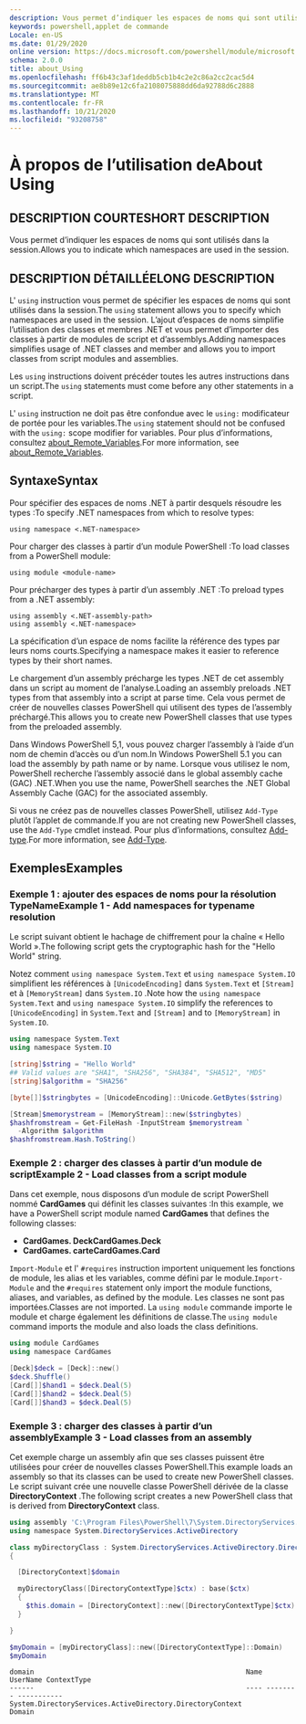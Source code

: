 ```yaml
---
description: Vous permet d’indiquer les espaces de noms qui sont utilisés dans la session.
keywords: powershell,applet de commande
Locale: en-US
ms.date: 01/29/2020
online version: https://docs.microsoft.com/powershell/module/microsoft.powershell.core/about/about_using?view=powershell-5.1&WT.mc_id=ps-gethelp
schema: 2.0.0
title: about_Using
ms.openlocfilehash: ff6b43c3af1deddb5cb1b4c2e2c86a2cc2cac5d4
ms.sourcegitcommit: ae8b89e12c6fa2108075888dd6da92788d6c2888
ms.translationtype: MT
ms.contentlocale: fr-FR
ms.lasthandoff: 10/21/2020
ms.locfileid: "93208758"
---
```

# <a name="about-using"></a><span data-ttu-id="cdbc7-104">À propos de l’utilisation de</span><span class="sxs-lookup"><span data-stu-id="cdbc7-104">About Using</span></span>

## <a name="short-description"></a><span data-ttu-id="cdbc7-105">DESCRIPTION COURTE</span><span class="sxs-lookup"><span data-stu-id="cdbc7-105">SHORT DESCRIPTION</span></span>
<span data-ttu-id="cdbc7-106">Vous permet d’indiquer les espaces de noms qui sont utilisés dans la session.</span><span class="sxs-lookup"><span data-stu-id="cdbc7-106">Allows you to indicate which namespaces are used in the session.</span></span>

## <a name="long-description"></a><span data-ttu-id="cdbc7-107">DESCRIPTION DÉTAILLÉE</span><span class="sxs-lookup"><span data-stu-id="cdbc7-107">LONG DESCRIPTION</span></span>

<span data-ttu-id="cdbc7-108">L' `using` instruction vous permet de spécifier les espaces de noms qui sont utilisés dans la session.</span><span class="sxs-lookup"><span data-stu-id="cdbc7-108">The `using` statement allows you to specify which namespaces are used in the session.</span></span> <span data-ttu-id="cdbc7-109">L’ajout d’espaces de noms simplifie l’utilisation des classes et membres .NET et vous permet d’importer des classes à partir de modules de script et d’assemblys.</span><span class="sxs-lookup"><span data-stu-id="cdbc7-109">Adding namespaces simplifies usage of .NET classes and member and allows you to import classes from script modules and assemblies.</span></span>

<span data-ttu-id="cdbc7-110">Les `using` instructions doivent précéder toutes les autres instructions dans un script.</span><span class="sxs-lookup"><span data-stu-id="cdbc7-110">The `using` statements must come before any other statements in a script.</span></span>

<span data-ttu-id="cdbc7-111">L' `using` instruction ne doit pas être confondue avec le `using:` modificateur de portée pour les variables.</span><span class="sxs-lookup"><span data-stu-id="cdbc7-111">The `using` statement should not be confused with the `using:` scope modifier for variables.</span></span> <span data-ttu-id="cdbc7-112">Pour plus d’informations, consultez [about_Remote_Variables](about_Remote_Variables.md).</span><span class="sxs-lookup"><span data-stu-id="cdbc7-112">For more information, see [about_Remote_Variables](about_Remote_Variables.md).</span></span>

## <a name="syntax"></a><span data-ttu-id="cdbc7-113">Syntaxe</span><span class="sxs-lookup"><span data-stu-id="cdbc7-113">Syntax</span></span>

<span data-ttu-id="cdbc7-114">Pour spécifier des espaces de noms .NET à partir desquels résoudre les types :</span><span class="sxs-lookup"><span data-stu-id="cdbc7-114">To specify .NET namespaces from which to resolve types:</span></span>

```
using namespace <.NET-namespace>
```

<span data-ttu-id="cdbc7-115">Pour charger des classes à partir d’un module PowerShell :</span><span class="sxs-lookup"><span data-stu-id="cdbc7-115">To load classes from a PowerShell module:</span></span>

```
using module <module-name>
```

<span data-ttu-id="cdbc7-116">Pour précharger des types à partir d’un assembly .NET :</span><span class="sxs-lookup"><span data-stu-id="cdbc7-116">To preload types from a .NET assembly:</span></span>

```
using assembly <.NET-assembly-path>
using assembly <.NET-namespace>
```

<span data-ttu-id="cdbc7-117">La spécification d’un espace de noms facilite la référence des types par leurs noms courts.</span><span class="sxs-lookup"><span data-stu-id="cdbc7-117">Specifying a namespace makes it easier to reference types by their short names.</span></span>

<span data-ttu-id="cdbc7-118">Le chargement d’un assembly précharge les types .NET de cet assembly dans un script au moment de l’analyse.</span><span class="sxs-lookup"><span data-stu-id="cdbc7-118">Loading an assembly preloads .NET types from that assembly into a script at parse time.</span></span> <span data-ttu-id="cdbc7-119">Cela vous permet de créer de nouvelles classes PowerShell qui utilisent des types de l’assembly préchargé.</span><span class="sxs-lookup"><span data-stu-id="cdbc7-119">This allows you to create new PowerShell classes that use types from the preloaded assembly.</span></span>

<span data-ttu-id="cdbc7-120">Dans Windows PowerShell 5,1, vous pouvez charger l’assembly à l’aide d’un nom de chemin d’accès ou d’un nom.</span><span class="sxs-lookup"><span data-stu-id="cdbc7-120">In Windows PowerShell 5.1 you can load the assembly by path name or by name.</span></span> <span data-ttu-id="cdbc7-121">Lorsque vous utilisez le nom, PowerShell recherche l’assembly associé dans le global assembly cache (GAC) .NET.</span><span class="sxs-lookup"><span data-stu-id="cdbc7-121">When you use the name, PowerShell searches the .NET Global Assembly Cache (GAC) for the associated assembly.</span></span>

<span data-ttu-id="cdbc7-122">Si vous ne créez pas de nouvelles classes PowerShell, utilisez `Add-Type` plutôt l’applet de commande.</span><span class="sxs-lookup"><span data-stu-id="cdbc7-122">If you are not creating new PowerShell classes, use the `Add-Type` cmdlet instead.</span></span> <span data-ttu-id="cdbc7-123">Pour plus d’informations, consultez [Add-type](xref:Microsoft.PowerShell.Utility.Add-Type).</span><span class="sxs-lookup"><span data-stu-id="cdbc7-123">For more information, see [Add-Type](xref:Microsoft.PowerShell.Utility.Add-Type).</span></span>

## <a name="examples"></a><span data-ttu-id="cdbc7-124">Exemples</span><span class="sxs-lookup"><span data-stu-id="cdbc7-124">Examples</span></span>

### <a name="example-1---add-namespaces-for-typename-resolution"></a><span data-ttu-id="cdbc7-125">Exemple 1 : ajouter des espaces de noms pour la résolution TypeName</span><span class="sxs-lookup"><span data-stu-id="cdbc7-125">Example 1 - Add namespaces for typename resolution</span></span>

<span data-ttu-id="cdbc7-126">Le script suivant obtient le hachage de chiffrement pour la chaîne « Hello World ».</span><span class="sxs-lookup"><span data-stu-id="cdbc7-126">The following script gets the cryptographic hash for the "Hello World" string.</span></span>

<span data-ttu-id="cdbc7-127">Notez comment `using namespace System.Text` et `using namespace System.IO` simplifient les références à `[UnicodeEncoding]` dans `System.Text` et `[Stream]` et à `[MemoryStream]` dans `System.IO` .</span><span class="sxs-lookup"><span data-stu-id="cdbc7-127">Note how the `using namespace System.Text` and `using namespace System.IO` simplify the references to `[UnicodeEncoding]` in `System.Text` and `[Stream]` and to `[MemoryStream]` in `System.IO`.</span></span>

```powershell
using namespace System.Text
using namespace System.IO

[string]$string = "Hello World"
## Valid values are "SHA1", "SHA256", "SHA384", "SHA512", "MD5"
[string]$algorithm = "SHA256"

[byte[]]$stringbytes = [UnicodeEncoding]::Unicode.GetBytes($string)

[Stream]$memorystream = [MemoryStream]::new($stringbytes)
$hashfromstream = Get-FileHash -InputStream $memorystream `
  -Algorithm $algorithm
$hashfromstream.Hash.ToString()
```

### <a name="example-2---load-classes-from-a-script-module"></a><span data-ttu-id="cdbc7-128">Exemple 2 : charger des classes à partir d’un module de script</span><span class="sxs-lookup"><span data-stu-id="cdbc7-128">Example 2 - Load classes from a script module</span></span>

<span data-ttu-id="cdbc7-129">Dans cet exemple, nous disposons d’un module de script PowerShell nommé **CardGames** qui définit les classes suivantes :</span><span class="sxs-lookup"><span data-stu-id="cdbc7-129">In this example, we have a PowerShell script module named **CardGames** that defines the following classes:</span></span>

- <span data-ttu-id="cdbc7-130">**CardGames. Deck**</span><span class="sxs-lookup"><span data-stu-id="cdbc7-130">**CardGames.Deck**</span></span>
- <span data-ttu-id="cdbc7-131">**CardGames. carte**</span><span class="sxs-lookup"><span data-stu-id="cdbc7-131">**CardGames.Card**</span></span>

<span data-ttu-id="cdbc7-132">`Import-Module` et l' `#requires` instruction importent uniquement les fonctions de module, les alias et les variables, comme défini par le module.</span><span class="sxs-lookup"><span data-stu-id="cdbc7-132">`Import-Module` and the `#requires` statement only import the module functions, aliases, and variables, as defined by the module.</span></span> <span data-ttu-id="cdbc7-133">Les classes ne sont pas importées.</span><span class="sxs-lookup"><span data-stu-id="cdbc7-133">Classes are not imported.</span></span> <span data-ttu-id="cdbc7-134">La `using module` commande importe le module et charge également les définitions de classe.</span><span class="sxs-lookup"><span data-stu-id="cdbc7-134">The `using module` command imports the module and also loads the class definitions.</span></span>

```powershell
using module CardGames
using namespace CardGames

[Deck]$deck = [Deck]::new()
$deck.Shuffle()
[Card[]]$hand1 = $deck.Deal(5)
[Card[]]$hand2 = $deck.Deal(5)
[Card[]]$hand3 = $deck.Deal(5)
```

### <a name="example-3---load-classes-from-an-assembly"></a><span data-ttu-id="cdbc7-135">Exemple 3 : charger des classes à partir d’un assembly</span><span class="sxs-lookup"><span data-stu-id="cdbc7-135">Example 3 - Load classes from an assembly</span></span>

<span data-ttu-id="cdbc7-136">Cet exemple charge un assembly afin que ses classes puissent être utilisées pour créer de nouvelles classes PowerShell.</span><span class="sxs-lookup"><span data-stu-id="cdbc7-136">This example loads an assembly so that its classes can be used to create new PowerShell classes.</span></span> <span data-ttu-id="cdbc7-137">Le script suivant crée une nouvelle classe PowerShell dérivée de la classe **DirectoryContext** .</span><span class="sxs-lookup"><span data-stu-id="cdbc7-137">The following script creates a new PowerShell class that is derived from **DirectoryContext** class.</span></span>

```powershell
using assembly 'C:\Program Files\PowerShell\7\System.DirectoryServices.dll'
using namespace System.DirectoryServices.ActiveDirectory

class myDirectoryClass : System.DirectoryServices.ActiveDirectory.DirectoryContext
{

  [DirectoryContext]$domain

  myDirectoryClass([DirectoryContextType]$ctx) : base($ctx)
  {
    $this.domain = [DirectoryContext]::new([DirectoryContextType]$ctx)
  }

}

$myDomain = [myDirectoryClass]::new([DirectoryContextType]::Domain)
$myDomain
```

```Output
domain                                                    Name UserName ContextType
------                                                    ---- -------- -----------
System.DirectoryServices.ActiveDirectory.DirectoryContext                    Domain
```
